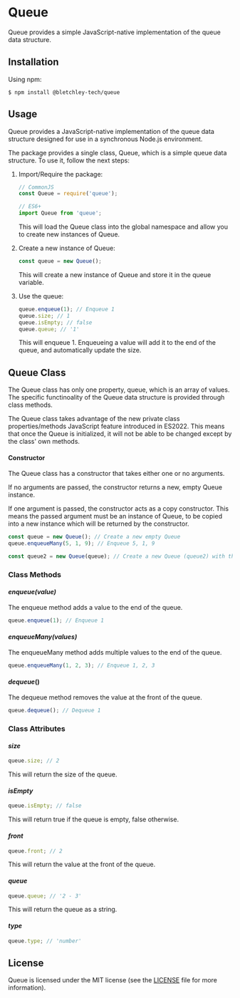 # **Queue**

Queue provides a simple JavaScript-native implementation of the queue data structure.

## **Installation**

Using npm:

```shell
$ npm install @bletchley-tech/queue
```

## **Usage**

Queue provides a JavaScript-native implementation of the queue data structure designed for use in a synchronous Node.js environment.

The package provides a single class, Queue, which is a simple queue data structure. To use it, follow the next steps:

1) Import/Require the package:

    ```javascript
    // CommonJS
    const Queue = require('queue');

    // ES6+
    import Queue from 'queue';
    ```

    This will load the Queue class into the global namespace and allow you to create new instances of Queue.

2) Create a new instance of Queue:

    ```javascript
    const queue = new Queue();
    ```

    This will create a new instance of Queue and store it in the queue variable.

3) Use the queue:

    ```javascript
    queue.enqueue(1); // Enqueue 1
    queue.size; // 1
    queue.isEmpty; // false
    queue.queue; // '1'
    ```

    This will enqueue 1. Enqueueing a value will add it to the end of the queue, and automatically update the size.

## **Queue Class**

The Queue class has only one property, queue, which is an array of values. The specific functinoality of the Queue data structure is provided through class methods.

The Queue class takes advantage of the new private class properties/methods JavaScript feature introduced in ES2022. This means that once the Queue is initialized, it will not be able to be changed except by the class' own methods.

#### **Constructor**

The Queue class has a constructor that takes either one or no arguments. 

If no arguments are passed, the constructor returns a new, empty Queue instance. 

If one argument is passed, the constructor acts as a copy constructor. This means the passed argument must be an instance of Queue, to be copied into a new instance which will be returned by the constructor.

```javascript
const queue = new Queue(); // Create a new empty Queue
queue.enqueueMany(5, 1, 9); // Enqueue 5, 1, 9

const queue2 = new Queue(queue); // Create a new Queue (queue2) with the same values as queue
```

### **Class Methods**

#### *enqueue(value)*

The enqueue method adds a value to the end of the queue.

```javascript
queue.enqueue(1); // Enqueue 1
```

#### *enqueueMany(values)*

The enqueueMany method adds multiple values to the end of the queue.

```javascript
queue.enqueueMany(1, 2, 3); // Enqueue 1, 2, 3
```

#### *dequeue*()

The dequeue method removes the value at the front of the queue.

```javascript
queue.dequeue(); // Dequeue 1
```

### **Class Attributes**

#### *size* 

```javascript
queue.size; // 2
```

This will return the size of the queue.

#### *isEmpty* 

```javascript
queue.isEmpty; // false
```

This will return true if the queue is empty, false otherwise.

#### *front* 

```javascript
queue.front; // 2
```

This will return the value at the front of the queue.

#### *queue* 

```javascript
queue.queue; // '2 - 3'
```

This will return the queue as a string.

#### *type*

```javascript
queue.type; // 'number'
```

## License

Queue is licensed under the MIT license (see the [LICENSE](LICENSE) file for more information).